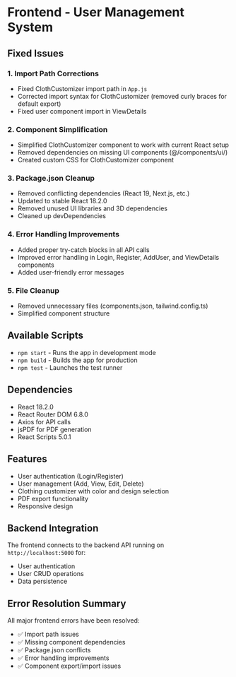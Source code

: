 # Frontend - User Management System

## Fixed Issues

### 1. Import Path Corrections
- Fixed ClothCustomizer import path in `App.js`
- Corrected import syntax for ClothCustomizer (removed curly braces for default export)
- Fixed user component import in ViewDetails

### 2. Component Simplification
- Simplified ClothCustomizer component to work with current React setup
- Removed dependencies on missing UI components (@/components/ui/)
- Created custom CSS for ClothCustomizer component

### 3. Package.json Cleanup
- Removed conflicting dependencies (React 19, Next.js, etc.)
- Updated to stable React 18.2.0
- Removed unused UI libraries and 3D dependencies
- Cleaned up devDependencies

### 4. Error Handling Improvements
- Added proper try-catch blocks in all API calls
- Improved error handling in Login, Register, AddUser, and ViewDetails components
- Added user-friendly error messages

### 5. File Cleanup
- Removed unnecessary files (components.json, tailwind.config.ts)
- Simplified component structure

## Available Scripts

- `npm start` - Runs the app in development mode
- `npm build` - Builds the app for production
- `npm test` - Launches the test runner

## Dependencies

- React 18.2.0
- React Router DOM 6.8.0
- Axios for API calls
- jsPDF for PDF generation
- React Scripts 5.0.1

## Features

- User authentication (Login/Register)
- User management (Add, View, Edit, Delete)
- Clothing customizer with color and design selection
- PDF export functionality
- Responsive design

## Backend Integration

The frontend connects to the backend API running on `http://localhost:5000` for:
- User authentication
- User CRUD operations
- Data persistence

## Error Resolution Summary

All major frontend errors have been resolved:
- ✅ Import path issues
- ✅ Missing component dependencies
- ✅ Package.json conflicts
- ✅ Error handling improvements
- ✅ Component export/import issues
